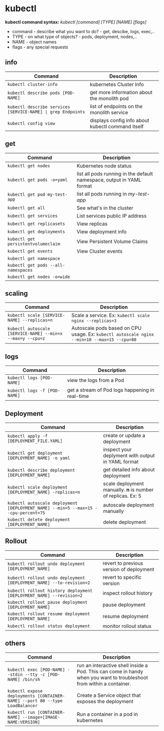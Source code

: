 # kubectl

**kubectl command syntax:** *kubectl [command]	[TYPE]	[NAME]	[flags]*  

-	command - describe what you want to do? - get, descibe, logs, exec,..  
-	TYPE	- on what type of objects? - pods, deployment, nodes,..  
-	NAME	- object names  
-	flags 	- any special requests  


## info

|                  Command                                    |                     Description             	 |
|-------------------------------------------------------------|--------------------------------------------------|
|`kubectl cluster-info`                                       |kubernetes Cluster Info                       	 |
|`kubectl describe pods [POD-NAME]`                           |get more information about the monolith pod   	 |
|`kubectl describe services [SERVICE-NAME] \| grep Endpoints` |list of endpoints on the monolith service	     |
|`kubectl config view`                                        |displays config info about kubectl command itself |

## get

|                  Command           		|                     Description              			              |
|-------------------------------------------|---------------------------------------------------------------------|
|`kubectl get nodes`                 		|Kubernetes node status                        			              |
|`kubectl get pods -o=yaml`                 |list all pods running in the default namespace, output in YAML format|
|`kubectl get pod my-test-app`              |list all pods running in *my-test-app*                               |
|`kubectl get all`                   		|See what's in the cluster                     			              |
|`kubectl get services`              		|List services public IP address               			              |
|`kubectl get replicasets`                  |View replicas                                                        |
|`kubectl get deployments`                  |View deployment info                                                 |
|`kubectl get persistentvolumeclaim`        |View Persistent Volume Claims                                        |
|`kubectl get events`             		    |View Cluster events                                                  |
|`kubectl get namespace`             		|                                             			              |
|`kubectl get pods --all-namespaces`     	|                                            			              |
|`kubectl get nodes -o=wide`             	|                                             			              |

## scaling

|                  Command                                                  |                     Description                                                                                    |
|---------------------------------------------------------------------------|--------------------------------------------------------------------------------------------------------------------|
|`kubectl scale [SERVICE-NAME] --replicas=n`                                |Scale a service. Ex: `kubectl scale nginx --replicas=3`                                    |
|`kubectl autoscale [SERVICE-NAME] --min=x --max=y --cpu=z`                 |Autoscale pods based on CPU usage. Ex: `kubectl autoscale nginx --min=10 --max=15 --cpu=80`|

## logs

|                  Command                                                  |                     Description                                                                                    |
|---------------------------------------------------------------------------|--------------------------------------------------------------------------------------------------------------------|
|`kubectl logs [POD-NAME]`                                                  |view the logs from a Pod                                                                                            |
|`kubectl logs -f [POD-NAME]`                                               |get a stream of Pod logs happening in real-time                                                                     |

## Deployment

|                  Command                                                         |                     Description                             |
|----------------------------------------------------------------------------------|-------------------------------------------------------------|
|`kubectl apply -f [DEPLOYMENT_FILE.YAML]`                                         |create or update a deployment                                |
|`kubectl get deployment [DEPLOYMENT_NAME] -o yaml`                                |inspect your deplyment with output in YAML format            |
|`kubectl describe deployment [DEPLOYMENT_NAME]`                                   |get detailed info about deployment                           |
|`kubectl scale deployment [DEPLOYMENT_NAME] -replicas=n`                          |scale deployment manually. **n** is number of replicas. Ex: 5|    
|`kubectl autoscale deployment [DEPLOYMENT_NAME] --min=5 --max=15 --cpu-percent=75`|autoscale deployment manually                                |
|`kubectl delete deployment [DEPLOYMENT_NAME]`                                     |delete deployment                                            |

## Rollout

|                  Command                                           |                     Description                             |
|--------------------------------------------------------------------|-------------------------------------------------------------|
|`kubectl rollout undo deployment [DEPLOYMENT_NAME]`                 | revert to previous version of deployment                    |
|`kubectl rollout undo deployment [DEPLOYMENT_NAME] --to-revision=2` | revert to specific version                                  |
|`kubectl rollout history deployment [DEPLOYMENT_NAME] --revision=2` | inspect rollout history                                     |
|`kubectl rollout pause deployment [DEPLOYMENT_NAME]`                | pause deployment                                            |
|`kubectl rollout resume deployment [DEPLOYMENT_NAME]`               | resume deployment                                           |
|`kubectl rollout status deployment`                                 | monitor rollout status                                      |                             

## others

|                  Command                                                  |                     Description                                                                                    |
|---------------------------------------------------------------------------|--------------------------------------------------------------------------------------------------------------------|
|`kubectl exec [POD-NAME] --stdin --tty -c [POD-NAME] /bin/sh`              |run an interactive shell inside a Pod. This can come in handy when you want to troubleshoot from within a container.|
|`kubectl expose deployments [CONTAINER-NAME] --port 80 --type LoadBalancer`|Create a Service object that exposes the deployment                                                                 |
|`kubectl run [CONTAINER-NAME] --image=[IMAGE-NAME:VERSION]`                |Run a container in a pod in kubernetes                                                                              |

